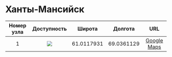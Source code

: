 # Ханты-Мансийск

| Номер узла | Доступность | Широта  | Долгота | URL |
|:----------:|:-----------:|:-------:|:-------:|:---:|
| 1         | ![](https://img.shields.io/badge/доступен-active.svg)            | 61.0117931 | 69.0361129 | [Google Maps](https://www.google.com/maps/place/ул.+Рознина,+153,+Ханты-Мансийск,+Ханты-Мансийский+автономный+округ,+628011/@61.0123287,69.0312099,17z/data=!3m1!4b1!4m13!1m7!3m6!1s0x439e64c6048a502b:0x45ac117679c946a2!2z0KXQsNC90YLRiy3QnNCw0L3RgdC40LnRgdC6LCDQpdCw0L3RgtGLLdCc0LDQvdGB0LjQudGB0LrQuNC5INCw0LLRgtC-0L3QvtC80L3Ri9C5INC-0LrRgNGD0LM!3b1!8m2!3d61.0090919!4d69.0374596!3m4!1s0x439e7b2eb70da997:0xa72f39c601783002!8m2!3d61.0123265!4d69.0331043)
